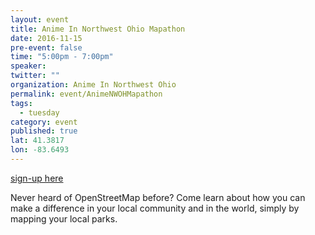 ```yaml
---
layout: event
title: Anime In Northwest Ohio Mapathon
date: 2016-11-15
pre-event: false
time: "5:00pm - 7:00pm"
speaker: 
twitter: ""
organization: Anime In Northwest Ohio
permalink: event/AnimeNWOHMapathon
tags: 
  - tuesday
category: event
published: true
lat: 41.3817
lon: -83.6493
---
```


[sign-up here](https://orgsync.com/10276/events/1687974/occurrences/3918798)

Never heard of OpenStreetMap before? Come learn about how you can make a difference in your local community and in the world, 
simply by mapping your local parks.


